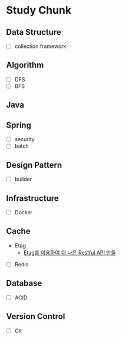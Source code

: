 # Study Chunk
## Data Structure
- [ ] collection framework

## Algorithm
- [ ] DFS
- [ ] BFS

## Java

## Spring
- [ ] security
- [ ] batch

## Design Pattern
- [ ] builder

## Infrastructure
- [ ] Docker

## Cache
- Etag
  - [Etag를 이용하여 더 나은 Restful API 만들](https://yozm.wishket.com/magazine/detail/1772/)
- [ ] Redis

## Database
- [ ] ACID

## Version Control
- [ ] Git